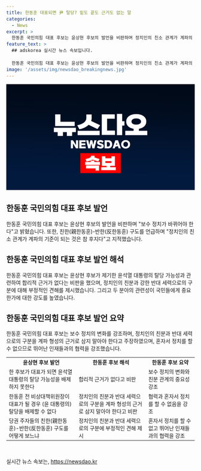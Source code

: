```yaml
---
title: 한동훈 대표되면 尹 탈당? 밑도 끝도 근거도 없는 말
categories:
  - News
excerpt: >
  한동훈 국민의힘 대표 후보는 윤상현 후보의 발언을 비판하며 정치인의 친소 관계가 계파의 기준이 되는 것은 참 후지다고 지적했고, 우리는 친국회, 친국민, 친국가해야 한다고 강조했다. 그는 또한 원희룡 후보와 함께 최고위원 후보들과 러닝메이트로 나서는 것을 두고 경쟁 주자들이 줄세우기라며 비판에 대해 정치는 혼자 할 수 없다고 반박했다. 한동훈 후보의 발언은 보수 정치의 변화를 모색하고 있음을 보여주며, 논란을 불러일으킬 가능성이 있는 흥미로운 주제로 평가된다.
feature_text: >
  ## adskorea 실시간 뉴스 속보입니다.

  한동훈 국민의힘 대표 후보는 윤상현 후보의 발언을 비판하며 정치인의 친소 관계가 계파의 기준이 되는 것은 참 후지다고 지적했고, 우리는 친국회, 친국민, 친국가해야 한다고 강조했다. 그는 또한 원희룡 후보와 함께 최고위원 후보들과 러닝메이트로 나서는 것을 두고 경쟁 주자들이 줄세우기라며 비판에 대해 정치는 혼자 할 수 없다고 반박했다. 한동훈 후보의 발언은 보수 정치의 변화를 모색하고 있음을 보여주며, 논란을 불러일으킬 가능성이 있는 흥미로운 주제로 평가된다.
image: '/assets/img/newsdao_breakingnews.jpg'
---
```


<p><img src="/assets/img/newsdao_breakingnews.jpg" alt="adskorea 속보" /></p>

<h2 data-ke-size="size26">한동훈 국민의힘 대표 후보 발언</h2>

<p data-ke-size="size16">한동훈 국민의힘 대표 후보는 윤상현 후보의 발언을 비판하며 "보수 정치가 바뀌어야 한다"고 밝혔습니다. 또한, 친한(親한동훈)-반한(反한동훈) 구도를 언급하며 "정치인의 친소 관계가 계파의 기준이 되는 것은 참 후지다"고 지적했습니다.</p>

<h2 data-ke-size="size26">한동훈 국민의힘 대표 후보 발언 해석</h2>

<p data-ke-size="size16">한동훈 국민의힘 대표 후보는 윤상현 후보가 제기한 윤석열 대통령의 탈당 가능성과 관련하여 합리적 근거가 없다는 비판을 했으며, 정치인의 친분과 강한 반대 세력으로의 구분에 대해 부정적인 견해를 제시했습니다. 그리고 두 분야의 관련성이 국민들에게 중요한가에 대한 강도를 높였습니다.</p>

<h2 data-ke-size="size26">한동훈 국민의힘 대표 후보 발언 요약</h2>

<p data-ke-size="size16">한동훈 국민의힘 대표 후보는 보수 정치의 변화를 강조하며, 정치인의 친분과 반대 세력으로의 구분을 계파 형성의 근거로 삼지 말아야 한다고 주장하였으며, 혼자서 정치를 할 수 없으므로 뛰어난 인재들과의 협력을 강조했습니다.</p>

<table>
  <tr>
    <td style="text-align: center; height: 17px;"><b>윤상현 후보 발언</b></td>
    <td style="text-align: center; height: 17px;"><b>한동훈 후보 해석</b></td>
    <td style="text-align: center; height: 17px;"><b>한동훈 후보 요약</b></td>
  </tr>
  <tr>
    <td>한 후보가 대표가 되면 윤석열 대통령의 탈당 가능성을 배제하지 못한다</td>
    <td>합리적 근거가 없다고 비판</td>
    <td>보수 정치의 변화와 친분 관계의 중요성 강조</td>
  </tr>
  <tr>
    <td>한동훈 전 비상대책위원장이 대표가 될 경우 (윤 대통령의) 탈당을 배제할 수 없다</td>
    <td>정치인의 친분과 반대 세력으로의 구분을 계파 형성의 근거로 삼지 말아야 한다고 비판</td>
    <td>협력과 혼자서 정치를 할 수 없음을 강조</td>
  </tr>
  <tr>
    <td>당권 주자들의 친한(親한동훈)-반한(反한동훈) 구도를 어떻게 보느냐</td>
    <td>정치인의 친분과 반대 세력으로의 구분에 부정적인 견해 제시</td>
    <td>혼자서 정치를 할 수 없고 뛰어난 인재들과의 협력을 강조</td>
  </tr>
</table>

<p data-ke-size="size16">&nbsp;</p>
실시간 뉴스 속보는, <a href="https://newsdao.kr" rel="dofollow">https://newsdao.kr</a>



